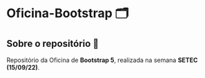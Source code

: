 # Oficina-Bootstrap :card_index_dividers:

## Sobre o repositório :ticket:
Repositório da Oficina de **Bootstrap 5**, realizada na semana **SETEC (15/09/22)**.
